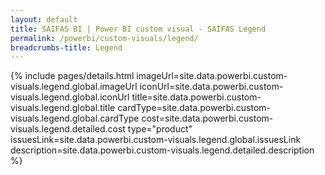 ```yaml
---
layout: default
title: SAIFAS BI | Power BI custom visual - SAIFAS Legend
permalink: /powerbi/custom-visuals/legend/
breadcrumbs-title: Legend
---
```

{% include pages/details.html
  imageUrl=site.data.powerbi.custom-visuals.legend.global.imageUrl
  iconUrl=site.data.powerbi.custom-visuals.legend.global.iconUrl
  title=site.data.powerbi.custom-visuals.legend.global.title
  cardType=site.data.powerbi.custom-visuals.legend.global.cardType
  cost=site.data.powerbi.custom-visuals.legend.detailed.cost
  type="product"
  issuesLink=site.data.powerbi.custom-visuals.legend.global.issuesLink
  description=site.data.powerbi.custom-visuals.legend.detailed.description
%}